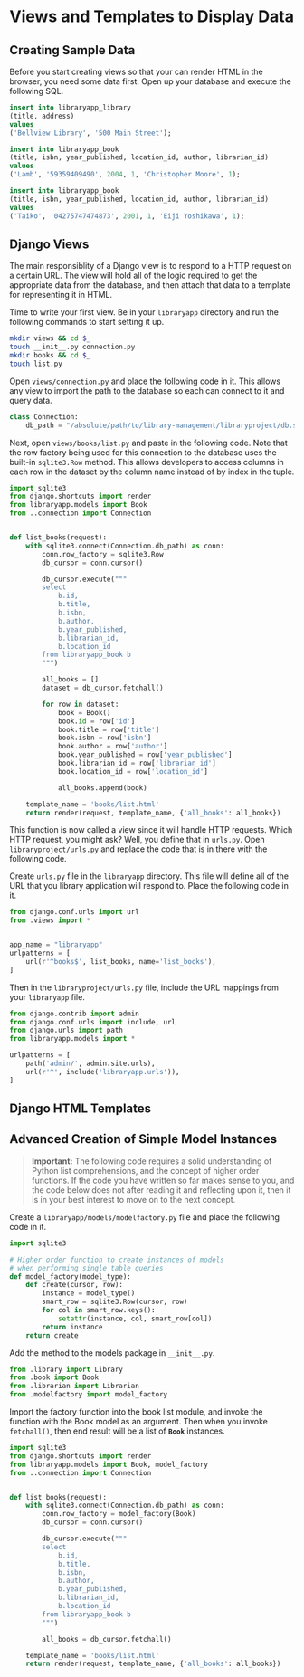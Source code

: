 # Views and Templates to Display Data

## Creating Sample Data

Before you start creating views so that your can render HTML in the browser, you need some data first. Open up your database and execute the following SQL.

```sql
insert into libraryapp_library
(title, address)
values
('Bellview Library', '500 Main Street');

insert into libraryapp_book
(title, isbn, year_published, location_id, author, librarian_id)
values
('Lamb', '59359409490', 2004, 1, 'Christopher Moore', 1);

insert into libraryapp_book
(title, isbn, year_published, location_id, author, librarian_id)
values
('Taiko', '04275747474873', 2001, 1, 'Eiji Yoshikawa', 1);
```

## Django Views

The main responsiblity of a Django view is to respond to a HTTP request on a certain URL. The view will hold all of the logic required to get the appropriate data from the database, and then attach that data to a template for representing it in HTML.

Time to write your first view. Be in your `libraryapp` directory and run the following commands to start setting it up.

```sh
mkdir views && cd $_
touch __init__.py connection.py
mkdir books && cd $_
touch list.py
```

Open `views/connection.py` and place the following code in it. This allows any view to import the path to the database so each can connect to it and query data.

```py
class Connection:
    db_path = "/absolute/path/to/library-management/libraryproject/db.sqlite3"
```

Next, open `views/books/list.py` and paste in the following code. Note that the row factory being used for this connection to the database uses the built-in `sqlite3.Row` method. This allows developers to access columns in each row in the dataset by the column name instead of by index in the tuple.

```py
import sqlite3
from django.shortcuts import render
from libraryapp.models import Book
from ..connection import Connection


def list_books(request):
    with sqlite3.connect(Connection.db_path) as conn:
        conn.row_factory = sqlite3.Row
        db_cursor = conn.cursor()

        db_cursor.execute("""
        select
            b.id,
            b.title,
            b.isbn,
            b.author,
            b.year_published,
            b.librarian_id,
            b.location_id
        from libraryapp_book b
        """)

        all_books = []
        dataset = db_cursor.fetchall()

        for row in dataset:
            book = Book()
            book.id = row['id']
            book.title = row['title']
            book.isbn = row['isbn']
            book.author = row['author']
            book.year_published = row['year_published']
            book.librarian_id = row['librarian_id']
            book.location_id = row['location_id']

            all_books.append(book)

    template_name = 'books/list.html'
    return render(request, template_name, {'all_books': all_books})
```

This function is now called a view since it will handle HTTP requests. Which HTTP request, you might ask? Well, you define that in `urls.py`. Open `libraryproject/urls.py` and replace the code that is in there with the following code.

Create `urls.py` file in the `libraryapp` directory. This file will define all of the URL that you library application will respond to. Place the following code in it.

```py
from django.conf.urls import url
from .views import *


app_name = "libraryapp"
urlpatterns = [
    url(r'^books$', list_books, name='list_books'),
]
```

Then in the `libraryproject/urls.py` file, include the URL mappings from your `libraryapp` file.

```py
from django.contrib import admin
from django.conf.urls import include, url
from django.urls import path
from libraryapp.models import *

urlpatterns = [
    path('admin/', admin.site.urls),
    url(r'^', include('libraryapp.urls')),
]
```



## Django HTML Templates



## Advanced Creation of Simple Model Instances

> **Important:** The following code requires a solid understanding of Python list comprehensions, and the concept of higher order functions. If the code you have written so far makes sense to you, and the code below does not after reading it and reflecting upon it, then it is in your best interest to move on to the next concept.

Create a `libraryapp/models/modelfactory.py` file and place the following code in it.

```py
import sqlite3

# Higher order function to create instances of models
# when performing single table queries
def model_factory(model_type):
    def create(cursor, row):
        instance = model_type()
        smart_row = sqlite3.Row(cursor, row)
        for col in smart_row.keys():
            setattr(instance, col, smart_row[col])
        return instance
    return create
```

Add the method to the models package in `__init__.py`.

```py
from .library import Library
from .book import Book
from .librarian import Librarian
from .modelfactory import model_factory
```

Import the factory function into the book list module, and invoke the function with the Book model as an argument. Then when you invoke `fetchall()`, then end result will be a list of **`Book`** instances.

```py
import sqlite3
from django.shortcuts import render
from libraryapp.models import Book, model_factory
from ..connection import Connection


def list_books(request):
    with sqlite3.connect(Connection.db_path) as conn:
        conn.row_factory = model_factory(Book)
        db_cursor = conn.cursor()

        db_cursor.execute("""
        select
            b.id,
            b.title,
            b.isbn,
            b.author,
            b.year_published,
            b.librarian_id,
            b.location_id
        from libraryapp_book b
        """)

        all_books = db_cursor.fetchall()

    template_name = 'books/list.html'
    return render(request, template_name, {'all_books': all_books})
```